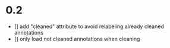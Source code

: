 # 0.2
- [] add "cleaned" attribute to avoid relabeling already cleaned annotations
- [] only load not cleaned annotations when cleaning
